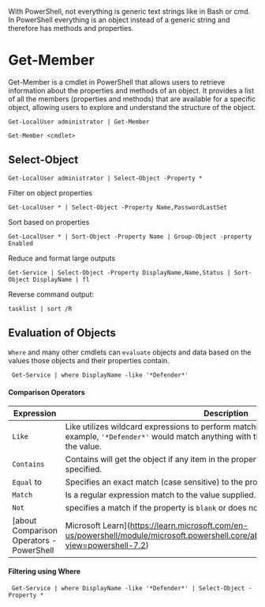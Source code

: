With PowerShell, not everything is generic text strings like in Bash or cmd. In PowerShell everything is an object instead of a generic string and therefore has methods and properties.

# Get-Member

Get-Member is a cmdlet in PowerShell that allows users to retrieve information about the properties and methods of an object. It provides a list of all the members (properties and methods) that are available for a specific object, allowing users to explore and understand the structure of the object.

```powershell-session
Get-LocalUser administrator | Get-Member
```

```
Get-Member <cmdlet>
```
## Select-Object 

```powershell-session
Get-LocalUser administrator | Select-Object -Property *
```

Filter on object properties

```powershell-session
Get-LocalUser * | Select-Object -Property Name,PasswordLastSet
```

Sort based on properties 

```powershell-session
Get-LocalUser * | Sort-Object -Property Name | Group-Object -property Enabled
```

Reduce and format large outputs 

```powershell-session
Get-Service | Select-Object -Property DisplayName,Name,Status | Sort-Object DisplayName | fl
```

Reverse command output:

```
tasklist | sort /R
```
## Evaluation of Objects 

`Where` and many other cmdlets can `evaluate` objects and data based on the values those objects and their properties contain.

```powershell-session
 Get-Service | where DisplayName -like '*Defender*'
```

#### Comparison Operators

|**Expression**|**Description**|
|---|---|
|`Like`|Like utilizes wildcard expressions to perform matching. For example, `'*Defender*'` would match anything with the word Defender somewhere in the value.|
|`Contains`|Contains will get the object if any item in the property value matches exactly as specified.|
|`Equal` to|Specifies an exact match (case sensitive) to the property value supplied.|
|`Match`|Is a regular expression match to the value supplied.|
|`Not`|specifies a match if the property is `blank` or does not exist. It will also match `$False`.|
[about Comparison Operators - PowerShell | Microsoft Learn](https://learn.microsoft.com/en-us/powershell/module/microsoft.powershell.core/about/about_comparison_operators?view=powershell-7.2)

#### Filtering using Where

```powershell-session
 Get-Service | where DisplayName -like '*Defender*' | Select-Object -Property *
```
